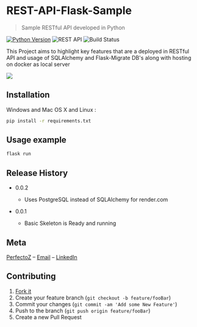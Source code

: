 # REST-API-Flask-Sample
> Sample RESTful API developed in Python

[![Python Version][python-image]][python-url]
![REST API][rest-api-image]
![Build Status][travis-image]

This Project aims to highlight key features that are a deployed in RESTful API and usage of SQLAlchemy and Flask-Migrate DB's
along with hosting on docker as local server

![](header.png)

## Installation

Windows and Mac OS X and Linux :

```sh
pip install -r requirements.txt
```

## Usage example

```sh
flask run
```

## Release History
* 0.0.2
  * Uses PostgreSQL instead of SQLAlchemy for render.com
    
* 0.0.1
    * Basic Skeleton is Ready and running

## Meta

[PerfectoZ](https://github.com/PerfectoZ) – [Email](mandeepsinghtaneja_it20b10_47@dtu.ac.in) – [LinkedIn](https://linkedin.com/in/mandeep-taneja)


## Contributing

1. [Fork it](<https://github.com/PerfectoZ/Geolocational-Data-Analysis/fork>)
2. Create your feature branch (`git checkout -b feature/fooBar`)
3. Commit your changes (`git commit -am 'Add some New Feature'`)
4. Push to the branch (`git push origin feature/fooBar`)
5. Create a new Pull Request

<!-- Markdown link & img dfn's -->
[python-image]: https://img.shields.io/badge/Python-3.11.1-blue?style=flat-square
[python-url]: https://npmjs.org/package/datadog-metrics
[travis-image]: https://img.shields.io/travis/dbader/node-datadog-metrics/master.svg?style=flat-square
[rest-api-image]: https://img.shields.io/badge/REST%20API-V3.0.3-orange?style=flat-square
